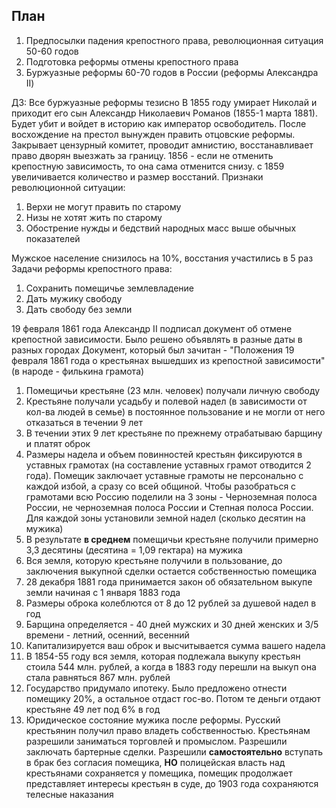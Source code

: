 ## План
1. Предпосылки падения крепостного права, революционная ситуация 50-60 годов
2. Подготовка реформы отмены крепостного права
3. Буржуазные реформы 60-70 годов в России (реформы Александра II)

ДЗ: Все буржуазные реформы тезисно
В 1855 году умирает Николай и приходит его сын Александр Николаевич Романов (1855-1 марта 1881).
Будет убит и войдет в историю как император освободитель. После восхождение на престол вынужден править отцовские реформы. Закрывает цензурный комитет, проводит амнистию, восстанавливает право дворян выезжать за границу.
1856 - если не отменить крепостную зависимость, то она сама отменится снизу. с 1859 увеличивается количество и размер восстаний. 
Признаки революционной ситуации:
1. Верхи не могут править по старому
2. Низы не хотят жить по старому
3. Обострение нужды и бедствий народных масс выше обычных показателей

Мужское население снизилось на 10%, восстания участились в 5 раз
Задачи реформы крепостного права:
1. Сохранить помещичье землевладение
2. Дать мужику свободу
3. Дать свободу без земли

19 февраля 1861 года Александр II подписал документ об отмене крепостной зависимости. Было решено объявлять в разные даты в разных городах 
Документ, который был зачитан - "Положения 19 февраля 1861 года о крестьянах вышедших из крепостной зависимости" (в народе - филькина грамота)
1. Помещичьи крестьяне (23 млн. человек) получали личную свободу
2. Крестьяне получали усадьбу и полевой надел (в зависимости от кол-ва людей в семье) в постоянное пользование и не могли от него отказаться в течении 9 лет
3. В течении этих 9 лет крестьяне по прежнему отрабатываю барщину и платят оброк
4. Размеры надела и объем повинностей крестьян фиксируются в уставных грамотах (на составление уставных грамот отводится 2 года). Помещик заключает уставные грамоты не персонально с каждой избой, а сразу со всей общиной. Чтобы разобраться с грамотами всю Россию поделили на 3 зоны - Черноземная полоса России, не черноземная полоса России и Степная полоса России. Для каждой зоны установили земной надел (сколько десятин на мужика)
5. В результате **в среднем** помещичьи крестьяне получили примерно 3,3 десятины (десятина = 1,09 гектара) на мужика
6. Вся земля, которую крестьяне получили в пользование, до заключения выкупной сделки остается собственностью помещика
7. 28 декабря 1881 года принимается закон об обязательном выкупе земли начиная с 1 января 1883 года
8. Размеры оброка колеблются от 8 до 12 рублей за душевой надел в год
9. Барщина определяется - 40 дней мужских и 30 дней женских и 3/5 времени - летний, осенний, весенний
10. Капитализируется ваш оброк и высчитывается сумма вашего надела 
11. В 1854-55 году вся земля, которая подлежала выкупу крестьян стоила 544 млн. рублей, а когда в 1883 году перешли на выкуп она стала равняться 867 млн. рублей
12. Государство придумало ипотеку. Было предложено отнести помещику 20%, а остальное отдаст гос-во. Потом те деньги отдают крестьяне 49 лет под 6% в год
13. Юридическое состояние мужика после реформы. Русский крестьянин получил право владеть собственностью. Крестьянам разрешили заниматься торговлей и промыслом. Разрешили заключать бартерные сделки. Разрешили **самостоятельно** вступать в брак без согласия помещика, **НО** полицейская власть над крестьянами сохраняется у помещика, помещик продолжает представляет интересы крестьян в суде, до 1903 года сохраняются телесные наказания
